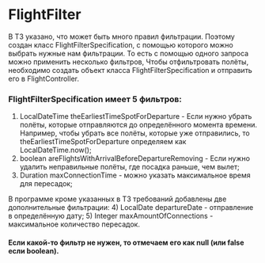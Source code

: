 # FlightFilter 
В ТЗ указано, что может быть много правил фильтрации. Поэтому создан класс FlightFilterSpecification, с помощью которого можно выбрать нужные нам фильтрации. То есть с помощью одного запроса можно применить несколько фильтров,
Чтобы отфильтровать полёты, необходимо создать объект класса FlightFilterSpecification и отправить его в FlightController.
### FlightFilterSpecification имеет 5 фильтров:
1) LocalDateTime theEarliestTimeSpotForDeparture - Если нужно убрать полёты, которые отправляются до определённого момента времени.
   Например, чтобы убрать все полёты, которые уже отправились, то theEarliestTimeSpotForDeparture определяем
   как LocalDateTime.now();
2) boolean areFlightsWithArrivalBeforeDepartureRemoving - Если нужно удалить неправильные полёты, где посадка раньше, чем вылет;
3) Duration maxConnectionTime - можно указать максимальное время для пересадок;

В программе кроме указанных в ТЗ требований добавлены две дополнительные фильтрации:
4) LocalDate departureDate - отправление в
   определённую дату;
5) Integer maxAmountOfConnections - максимальное количество пересадок.

#### Если какой-то фильтр не нужен, то отмечаем его как null (или false если boolean).
